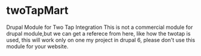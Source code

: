 twoTapMart
==========

Drupal Module for Two Tap Integration
This is not a commercial module for drupal module,but we can get a referece from here, like how the twotap is used, this will work only
on one my project in drupal 6, please don't use this module for your website.
